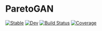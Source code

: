 # ParetoGAN

[![Stable](https://img.shields.io/badge/docs-stable-blue.svg)](https://josemanuel22.github.io/ParetoGAN.jl/stable/)
[![Dev](https://img.shields.io/badge/docs-dev-blue.svg)](https://josemanuel22.github.io/ParetoGAN.jl/dev/)
[![Build Status](https://github.com/josemanuel22/ParetoGAN.jl/actions/workflows/CI.yml/badge.svg?branch=main)](https://github.com/josemanuel22/ParetoGAN.jl/actions/workflows/CI.yml?query=branch%3Amain)
[![Coverage](https://codecov.io/gh/josemanuel22/ParetoGAN.jl/branch/main/graph/badge.svg)](https://codecov.io/gh/josemanuel22/ParetoGAN.jl)
